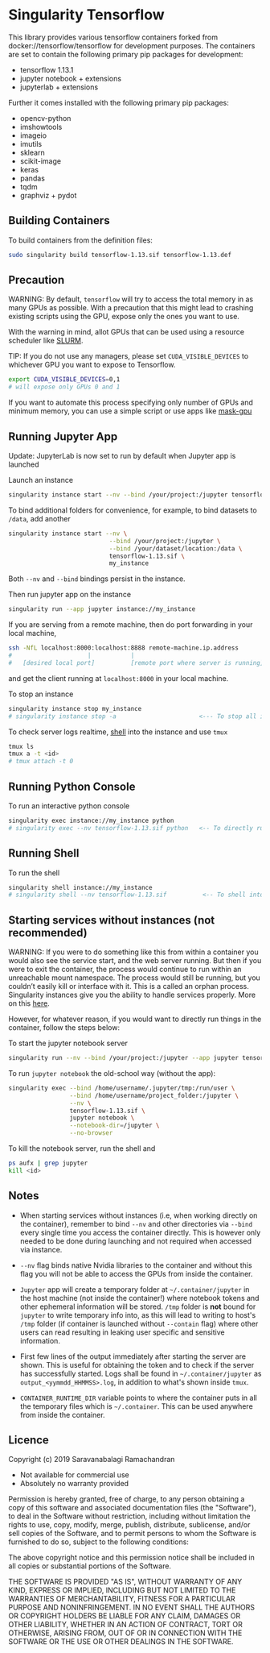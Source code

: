 # Singularity Tensorflow
This library provides various tensorflow containers forked from docker://tensorflow/tensorflow for development purposes.
The containers are set to contain the following primary pip packages for development:

- tensorflow 1.13.1
- jupyter notebook + extensions
- jupyterlab + extensions

Further it comes installed with the following primary pip packages:
- opencv-python
- imshowtools
- imageio
- imutils
- sklearn
- scikit-image
- keras
- pandas
- tqdm
- graphviz + pydot

## Building Containers

To build containers from the definition files:

```sh
sudo singularity build tensorflow-1.13.sif tensorflow-1.13.def
```

## Precaution

WARNING: By default, `tensorflow` will try to access the total memory in as many GPUs as possible. With a precaution that this might lead to crashing existing scripts using the GPU, expose only the ones you want to use.

With the warning in mind, allot GPUs that can be used using a resource scheduler like [SLURM](https://slurm.schedmd.com/gres.html). 

TIP: If you do not use any managers, please set `CUDA_VISIBLE_DEVICES` to whichever GPU you want to expose to Tensorflow.

```sh
export CUDA_VISIBLE_DEVICES=0,1
# will expose only GPUs 0 and 1
```
If you want to automate this process specifying only number of GPUs and minimum memory, you can use a simple script or use apps like [mask-gpu](https://pypi.org/project/mask-gpu/)

## Running Jupyter App

Update: JupyterLab is now set to run by default when Jupyter app is launched

Launch an instance

```sh
singularity instance start --nv --bind /your/project:/jupyter tensorflow-1.13.sif my_instance
```

To bind additional folders for convenience, for example, to bind datasets to `/data`, add another

```sh
singularity instance start --nv \
                            --bind /your/project:/jupyter \
                            --bind /your/dataset/location:/data \
                            tensorflow-1.13.sif \
                            my_instance
```

Both `--nv` and `--bind` bindings persist in the instance.

Then run jupyter app on the instance

```sh
singularity run --app jupyter instance://my_instance
```

If you are serving from a remote machine, then do port forwarding in your local machine,
```sh
ssh -NfL localhost:8000:localhost:8888 remote-machine.ip.address
#                     |           |
#   [desired local port]          [remote port where server is running]
```
and get the client running at `localhost:8000` in your local machine.

To stop an instance

```sh
singularity instance stop my_instance
# singularity instance stop -a                       <--- To stop all instances
```

To check server logs realtime, [shell](#running-shell) into the instance and use `tmux`
```sh
tmux ls
tmux a -t <id>
# tmux attach -t 0
```

## Running Python Console

To run an interactive python console

```sh
singularity exec instance://my_instance python   
# singularity exec --nv tensorflow-1.13.sif python   <-- To directly run python on the container
```

## Running Shell

To run the shell

```sh
singularity shell instance://my_instance
# singularity shell --nv tensorflow-1.13.sif          <-- To shell into the container directly
```

## Starting services without instances (not recommended)

WARNING: If you were to do something like this from within a container you would also see the service start, and the web server running. But then if you were to exit the container, the process would continue to run within an unreachable mount namespace. The process would still be running, but you couldn’t easily kill or interface with it. This is a called an orphan process. Singularity instances give you the ability to handle services properly. More on this [here](https://www.sylabs.io/guides/3.0/user-guide/running_services.html).

However, for whatever reason, if you would want to directly run things in the container, follow the steps below:

To start the jupyter notebook server

```sh
singularity run --nv --bind /your/project:/jupyter --app jupyter tensorflow-1.13.sif
```


To run `jupyter notebook` the old-school way (without the app):

```sh
singularity exec --bind /home/username/.jupyter/tmp:/run/user \
                 --bind /home/username/project_folder:/jupyter \
                 --nv \
                 tensorflow-1.13.sif \
                 jupyter notebook \
                 --notebook-dir=/jupyter \
                 --no-browser
```

To kill the notebook server, run the shell and

```sh
ps aufx | grep jupyter
kill <id>
```


## Notes

- When starting services without instances (i.e, when working directly on the container), remember to bind `--nv` and other directories via `--bind` every single time you access the container directly. This is however only needed to be done during launching and not required when accessed via instance.

- `--nv` flag binds native Nvidia libraries to the container and without this flag you will not be able to access the GPUs from inside the container.

- `Jupyter` app will create a temporary folder at `~/.container/jupyter` in the host machine (not inside the container!) where notebook tokens and other ephemeral information will be stored. `/tmp` folder is **not** bound for `jupyter` to write temporary info into, as this will lead to writing to host's `/tmp` folder (if container is launched without `--contain` flag) where other users can read resulting in leaking user specific and sensitive information.

- First few lines of the output immediately after starting the server are shown. This is useful for obtaining the token and to check if the server has successfully started. Logs shall be found in `~/.container/jupyter` as `output_<yymmdd_HHMMSS>.log`, in addition to what's shown inside `tmux`.

- `CONTAINER_RUNTIME_DIR` variable points to where the container puts in all the temporary files which is `~/.container`. This can be used anywhere from inside the container.

## Licence

Copyright (c) 2019 Saravanabalagi Ramachandran

- Not available for commercial use
- Absolutely no warranty provided

Permission is hereby granted, free of charge, to any person obtaining a copy of this software and associated documentation files (the "Software"), to deal in the Software without restriction, including without limitation the rights to use, copy, modify, merge, publish, distribute, sublicense, and/or sell copies of the Software, and to permit persons to whom the Software is furnished to do so, subject to the following conditions:

The above copyright notice and this permission notice shall be included in all copies or substantial portions of the Software.

THE SOFTWARE IS PROVIDED "AS IS", WITHOUT WARRANTY OF ANY KIND, EXPRESS OR IMPLIED, INCLUDING BUT NOT LIMITED TO THE WARRANTIES OF MERCHANTABILITY, FITNESS FOR A PARTICULAR PURPOSE AND NONINFRINGEMENT. IN NO EVENT SHALL THE AUTHORS OR COPYRIGHT HOLDERS BE LIABLE FOR ANY CLAIM, DAMAGES OR OTHER LIABILITY, WHETHER IN AN ACTION OF CONTRACT, TORT OR OTHERWISE, ARISING FROM, OUT OF OR IN CONNECTION WITH THE SOFTWARE OR THE USE OR OTHER DEALINGS IN THE SOFTWARE.
